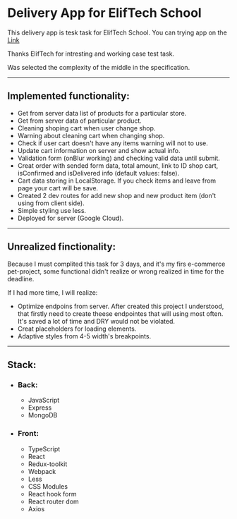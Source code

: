 # Delivery App for ElifTech School

This delivery app is tesk task for ElifTech School. You can trying app on the [Link](http://35.228.185.66:3000/)

Thanks ElifTech for intresting and working case test task.

Was selected the complexity of the middle in the specification.

---

## Implemented functionality:

-   Get from server data list of products for a particular store.
-   Get from server data of particular product.
-   Cleaning shoping cart when user change shop.
-   Warning about cleaning cart when changing shop.
-   Check if user cart doesn't have any items warning will not to use.
-   Update cart information on server and show actual info.
-   Validation form (onBlur working) and checking valid data until submit.
-   Creat order with sended form data, total amount, link to ID shop cart, isConfirmed and isDelivered info (default values: false).
-   Cart data storing in LocalStorage. If you check items and leave from page your cart will be save.
-   Created 2 dev routes for add new shop and new product item (don't using from client side).
-   Simple styling use less.
-   Deployed for server (Google Cloud).

---

## Unrealized finctionality:

Because I must complited this task for 3 days, and it's my firs e-commerce pet-project, some functional didn't realize or wrong realized in time for the deadline.

If I had more time, I will realize:

-   Optimize endpoins from server. After created this project I understood, that firstly need to create theese endpointes that will using most often. It's saved a lot of time and DRY would not be violated.
-   Creat placeholders for loading elements.
-   Adaptive styles from 4-5 width's breakpoints.

---

## Stack:

-   ### Back:
    -   JavaScript
    -   Express
    -   MongoDB
-   ### Front:
    -   TypeScript
    -   React
    -   Redux-toolkit
    -   Webpack
    -   Less
    -   CSS Modules
    -   React hook form
    -   React router dom
    -   Axios
